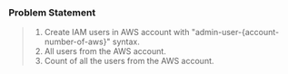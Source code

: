 ### Problem Statement
> 1. Create IAM users in AWS account with "admin-user-{account-number-of-aws}" syntax.
> 2. All users from the AWS account.
> 3. Count of all the users from the AWS account.
